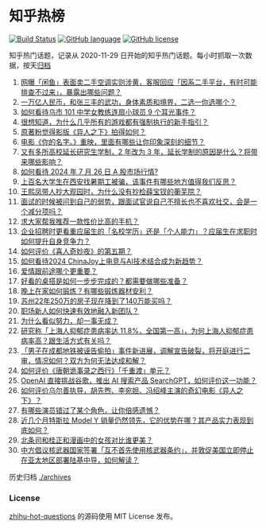 # 知乎热榜
[![Build Status](https://github.com/ToWeLong/zhihu-hot-questions/workflows/CI/badge.svg)](https://github.com/ToWeLong/zhihu-hot-questions/actions)
[![GitHub language](https://img.shields.io/badge/language-golang-orange.svg)](https://golang.org/)
[![GitHub license](https://img.shields.io/github/license/ToWeLong/zhihu-hot-questions)](https://github.com/ToWeLong/zhihu-hot-questions/blob/main/LICENSE)

知乎热门话题，记录从 2020-11-29 日开始的知乎热门话题。每小时抓取一次数据，按天[归档](./archives)

<!-- BEGIN -->

1. [网曝「闲鱼」表面卖二手空调实则涉黄，客服回应「因系二手平台，有时可能排查不过来」，暴露出哪些问题？](https://www.zhihu.com/question/662525682)
1. [一万亿人民币，和张三丰的武功，身体素质和境界，二选一你选哪个？](https://www.zhihu.com/question/662210150)
1. [如何看待乌市 101 中学女教练连扇小球员 9 个耳光事件？](https://www.zhihu.com/question/662590916)
1. [很想知道，为什么几乎所有的游戏都有强制执行的新手指引？](https://www.zhihu.com/question/614810795)
1. [原著粉觉得影版《异人之下》拍得如何？](https://www.zhihu.com/question/662409691)
1. [电影《你的名字。》重映，里面有哪些让你印象深刻的细节？](https://www.zhihu.com/question/662268092)
1. [又有多所高校延长研究生学制，2 年改为 3 年，延长学制的原因是什么？将带来哪些影响？](https://www.zhihu.com/question/662525817)
1. [如何看待 2024 年 7 月 26 日 A 股市场行情?](https://www.zhihu.com/question/662614481)
1. [上百名大学生在西安找暑期工被骗，该事件有哪些地方值得我们反思？](https://www.zhihu.com/question/662392154)
1. [王熙凤带人抄大观园时，为什么没有抄检薛宝钗的蘅芜院？](https://www.zhihu.com/question/661688315)
1. [面试的时候被问到自己的弱势，跟面试官说自己不擅长也不喜欢社交，会是一个减分项吗？](https://www.zhihu.com/question/662494498)
1. [求大家帮我推荐一款性价比高的手机？](https://www.zhihu.com/question/659176655)
1. [企业招聘时更看重应届生的「名校学历」还是「个人能力」？应届生在求职时如何提升自身竞争力？](https://www.zhihu.com/question/662461615)
1. [如何评价《喜人奇妙夜》的第五期？](https://www.zhihu.com/question/662544773)
1. [如何看待2024 ChinaJoy上电竞与AI技术结合成为新趋势？](https://www.zhihu.com/question/662465616)
1. [爱情跟前途哪个更重要？](https://www.zhihu.com/question/662412439)
1. [好看的桌搭是如何一步步完成的？都需要做哪些准备？](https://www.zhihu.com/question/661339417)
1. [晚上在家如何锻炼？有哪些锻炼器材安利？](https://www.zhihu.com/question/661889399)
1. [苏州22年250万的房子现在降到了140万能买吗？](https://www.zhihu.com/question/662400463)
1. [职场新人如何快速有效地融入新团队？](https://www.zhihu.com/question/660814096)
1. [为什么看似努力，却一事无成？](https://www.zhihu.com/question/659718974)
1. [研究称「上海人抑郁症患病率达 11.8%，全国第一高」，为何上海人抑郁症患病率高？跟生活方式有关吗？](https://www.zhihu.com/question/662583312)
1. [「男子在成都地铁被诬告偷拍」事件新进展，调解宣告破裂，将开庭进行二审，情况如何？双方为何无法达成和解？](https://www.zhihu.com/question/662550610)
1. [如何评价《唐朝诡事录之西行》「千重渡」单元？](https://www.zhihu.com/question/662477682)
1. [OpenAI 直接挑战谷歌，推出 AI 搜索产品 SearchGPT，如何评价这一功能？](https://www.zhihu.com/question/662612815)
1. [如何评价乌尔善执导，胡先煦、李宛妲、冯绍峰主演的奇幻电影《异人之下》？](https://www.zhihu.com/question/661209333)
1. [有哪些演员错过了某个角色，让你倍感遗憾？](https://www.zhihu.com/question/41078046)
1. [近几个月特斯拉 Model Y 销量仍然领先，它的优势在哪？其产品实力表现到底如何？](https://www.zhihu.com/question/655715532)
1. [北条司和桂正和漫画中的女孩对比谁更美？](https://www.zhihu.com/question/662437240)
1. [中方倡议核武器国家签署「互不首先使用核武器条约」，并敦促美国立即停止在亚太地区部署陆基中导，如何解读？](https://www.zhihu.com/question/662454061)

<!-- END -->

历史归档 [./archives](./archives)


### License
[zhihu-hot-questions](https://github.com/towelong/zhihu-hot-questions) 的源码使用 MIT License 发布。
